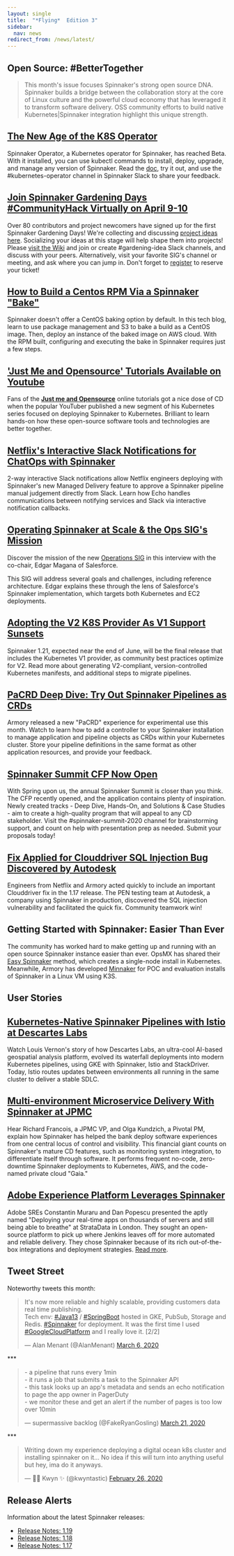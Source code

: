 ```yaml
---
layout: single
title:  "*Flying*  Edition 3"
sidebar:
  nav: news
redirect_from: /news/latest/
---
```

## Open Source: #BetterTogether
> This month's issue focuses Spinnaker's strong open source DNA. Spinnaker builds a bridge between the collaboration story at the core of Linux culture and the powerful cloud economy that has leveraged it to transform software delivery. OSS community efforts to build native Kubernetes|Spinnaker integration highlight this unique strength.

## [The New Age of the K8S Operator](https://www.armory.io/blog/introducing-spinnaker-operator-a-kubernetes-native-blueprint-for-success/)
Spinnaker Operator, a Kubernetes operator for Spinnaker, has reached Beta. With it installed, you can use kubectl commands to install, deploy, upgrade, and manage any version of Spinnaker. Read the [doc](https://github.com/armory/spinnaker-operator/blob/release-0.3.x/README.md), try it out, and use the #kubernetes-operator channel in Spinnaker Slack to share your feedback.

## [Join Spinnaker Gardening Days #CommunityHack Virtually on April 9-10](https://github.com/spinnaker-hackathon/gardening)
Over 80 contributors and project newcomers have signed up for the first Spinnaker Gardening Days! We're collecting and discussing [project ideas here](https://github.com/spinnaker-hackathon/gardening/wiki/Project-Ideas). Socializing your ideas at this stage will help shape them into projects! Please [visit the Wiki](https://github.com/spinnaker-hackathon/gardening/wiki/Project-Ideas) and join or create #gardening-idea Slack channels, and discuss with your peers. Alternatively, visit your favorite SIG's channel or meeting, and ask where you can jump in. Don't forget to [register](https://www.eventbrite.com/e/spinnaker-gardening-days-communityhack-tickets-97845696111) to reserve your ticket!

## [How to Build a Centos RPM Via a Spinnaker "Bake"](https://blog.opsmx.com/how-to-build-bake-centos-rpm-using-spinnaker/)
Spinnaker doesn't offer a CentOS baking option by default. In this tech blog, learn to use package management and S3 to bake a build as a CentOS image. Then, deploy an instance of the baked image on AWS cloud. With the RPM built, configuring and executing the bake in Spinnaker requires just a few steps.

## ['Just Me and Opensource' Tutorials Available on Youtube](https://www.youtube.com/watch?v=9EUyMjR6jSc&t=2s)
Fans of the __[Just me and Opensource](https://www.youtube.com/user/wenkatn)__ online tutorials got a nice dose of CD when the popular <span class="x x-first x-last">YouTuber</span> published a new segment of his Kubernetes series focused on deploying Spinnaker to Kubernetes. Brilliant to learn hands-on how these open<span class="x x-first x-last">-</span>source software tools and technologies are better together.

## [Netflix's Interactive Slack Notifications for ChatOps with Spinnaker](https://blog.spinnaker.io/interacting-with-spinnaker-via-slack-at-netflix-9ab262e8218d)
2-way interactive Slack notifications allow Netflix engineers deploying with Spinnaker's new Managed Delivery feature to approve a Spinnaker pipeline manual judgement directly from Slack. Learn how Echo handles communications between notifying services and Slack via interactive notification callbacks.

## [Operating Spinnaker at Scale & the Ops SIG's Mission](https://www.armory.io/blog/scaling-spinnaker-at-salesforce-the-life-of-a-cloud-ops-architect/)
Discover the mission of the new <span class="x x-first x-last">[</span>Operations SIG<span class="x x-first x-last">](https://github.com/spinnaker/governance/tree/master/sig-ops)</span> in this interview with the co-chair, Edgar Magana of Salesforce. 

This SIG will address several goals and challenges, including reference architecture. Edgar explains these through the lens of Salesforce's Spinnaker implementation, which targets both Kubernetes and EC2 deployments.  

## [Adopting the V2 K8S Provider As V1 Support Sunsets](https://blog.spinnaker.io/farewell-to-the-kubernetes-v1-provider-79d93861c6e4)
Spinnaker 1.21, expected near the end of June, will be the final release that includes the Kubernetes V1 provider, as community best practices optimize for V2. Read more about generating V2-compliant, version-controlled Kubernetes manifests, and additional steps to migrate pipelines.

## [PaCRD Deep Dive: Try Out Spinnaker Pipelines as CRDs](https://www.youtube.com/watch?v=HZtRCyGA7yM)
Armory released a new "PaCRD" experience for experimental use this month. Watch to learn how to add a controller to your Spinnaker installation to manage application and pipeline objects as CRDs within your Kubernetes cluster. Store your pipeline definitions in the same format as other application resources, and provide your feedback.

## [Spinnaker Summit CFP Now Open](https://linuxfoundation.smapply.io/prog/spinnaker_summit_2020/)
With Spring upon us, the annual Spinnaker Summit is closer than you think. The CFP recently opened, and the application contains plenty of inspiration. Newly created tracks - Deep Dive, Hands-On, and Solutions & Case Studies - aim to create a high-quality program that will appeal to any CD stakeholder. Visit the #spinnaker-summit-2020 channel for brainstorming support, and count on help with presentation prep as needed. Submit your proposals today!

## [Fix Applied for Clouddriver SQL Injection Bug Discovered by Autodesk](https://github.com/spinnaker/clouddriver/pull/4435)
Engineers from Netflix and Armory acted quickly to include an important Clouddriver fix in the 1.17 release. The PEN testing team at Autodesk, a company using Spinnaker in production, discovered the SQL injection vulnerability and facilitated the quick fix. Community teamwork win!

## Getting Started with Spinnaker: Easier Than Ever
The community has worked hard to make getting up and running with an open source Spinnaker instance easier than ever. OpsMX has shared their [Easy Spinnaker](https://github.com/OpsMx/enterprise-spinnaker/tree/master/scripts/easy-spinnaker) method, which creates a single-node install in Kubernetes. Meanwhile, Armory has developed [Minnaker](https://github.com/armory/minnaker) for POC and evaluation installs of Spinnaker in a Linux VM using K3S.


## User Stories
## [Kubernetes-Native Spinnaker Pipelines with Istio at Descartes Labs](https://cd.foundation/blog/2020/02/24/descartes-labs-implementation-of-spinnaker-pipelines-the-end-of-waterfall/)
Watch Louis Vernon's story of how Descartes Labs, an ultra-cool AI-based geospatial analysis platform, evolved its waterfall deployments into modern Kubernetes pipelines, using GKE with Spinnaker, Istio and StackDriver.  Today, Istio routes updates between environments all running in the same cluster to deliver a stable SDLC.

## [Multi-environment Microservice Delivery With Spinnaker at JPMC](https://www.infoq.com/presentations/spinnaker-jpmorgan-chase/)
Hear Richard Francois, a JPMC VP, and Olga Kundzich, a Pivotal PM, explain how Spinnaker has helped the bank deploy software experiences from one central locus of control and visibility. This financial giant counts on Spinnaker's mature CD features, such as monitoring system integration, to differentiate itself through software. It performs frequent no-code, zero-downtime Spinnaker deployments to Kubernetes, AWS, and the code-named private cloud "Gaia."

## [Adobe Experience Platform Leverages Spinnaker](https://www.facebook.com/costi.muraru/posts/3088480564511758)
Adobe SREs Constantin Muraru and Dan Popescu presented the aptly named "Deploying your real-time apps on thousands of servers and still being able to breathe" at StrataData in London. They sought an open-source platform to pick up where Jenkins leaves off for more automated and reliable delivery. They chose Spinnaker because of its rich out-of-the-box integrations and deployment strategies. [Read more](https://medium.com/adobetech/experiences-with-spinnaker-on-adobe-experience-platform-bae6cf351f34).

## Tweet Street
Noteworthy tweets this month:
<blockquote class="twitter-tweet"><p lang="en" dir="ltr">It&#39;s now more reliable and highly scalable, providing customers data real time publishing.<br>Tech env: <a href="https://twitter.com/hashtag/Java13?src=hash&amp;ref_src=twsrc%5Etfw">#Java13</a> / <a href="https://twitter.com/hashtag/SpringBoot?src=hash&amp;ref_src=twsrc%5Etfw">#SpringBoot</a> hosted in GKE, PubSub, Storage and Redis. <a href="https://twitter.com/hashtag/Spinnaker?src=hash&amp;ref_src=twsrc%5Etfw">#Spinnaker</a> for deployment. It was the first time I used <a href="https://twitter.com/hashtag/GoogleCloudPlatform?src=hash&amp;ref_src=twsrc%5Etfw">#GoogleCloudPlatform</a> and I really love it. [2/2]</p>&mdash; Alan Menant (@AlanMenant) <a href="https://twitter.com/AlanMenant/status/1235982327085400067?ref_src=twsrc%5Etfw">March 6, 2020</a></blockquote> <script async src="https://platform.twitter.com/widgets.js" charset="utf-8"></script>
***

<blockquote class="twitter-tweet"><p lang="en" dir="ltr">- a pipeline that runs every 1min<br>- it runs a job that submits a task to the Spinnaker API<br>- this task looks up an app&#39;s metadata and sends an echo notification to page the app owner in PagerDuty<br>- we monitor these and get an alert if the number of pages is too low over 10min</p>&mdash; supermassive backlog (@FakeRyanGosling) <a href="https://twitter.com/FakeRyanGosling/status/1241476186670153728?ref_src=twsrc%5Etfw">March 21, 2020</a></blockquote> <script async src="https://platform.twitter.com/widgets.js" charset="utf-8"></script>
***

<blockquote class="twitter-tweet"><p lang="en" dir="ltr">Writing down my experience deploying a digital ocean k8s cluster and installing spinnaker on it... No idea if this will turn into anything useful but hey, ima do it anyways.</p>&mdash; 🏳️‍⚧️ Kwyn ✨ (@kwyntastic) <a href="https://twitter.com/kwyntastic/status/1232805913917976576?ref_src=twsrc%5Etfw">February 26, 2020</a></blockquote> <script async src="https://platform.twitter.com/widgets.js" charset="utf-8"></script>

## Release Alerts
Information about the latest Spinnaker releases:
- [Release Notes: 1.19](https://gist.github.com/spinnaker-release/dbc44ac411d5076002b5db7c64b8c63e)
- [Release Notes: 1.18](https://gist.github.com/spinnaker-release/306d7e241272980642e918f64ed91fe3)
- [Release Notes: 1.17](https://gist.github.com/spinnaker-release/d020714e9190763f27e35701e14c6bc1)
